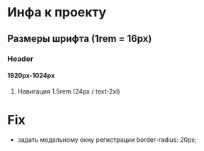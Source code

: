 # Инфа к проекту

## Размеры шрифта (1rem = 16px)

### Header

#### 1920px-1024px

1. Навигация 1.5rem (24px / text-2xl)

# Fix

- задать модальному окну регистрации border-radius: 20px;
